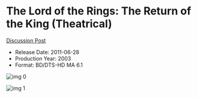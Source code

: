 # The Lord of the Rings: The Return of the King (Theatrical)

[Discussion Post](https://www.avsforum.com/threads/bass-eq-for-filtered-movies.2995212/post-59398192)

* Release Date: 2011-06-28
* Production Year: 2003
* Format: BD/DTS-HD MA 6.1

![img 0](https://i.imgur.com/wiZjpcz.jpg)

![img 1](https://i.imgur.com/WCmowq1.png)

